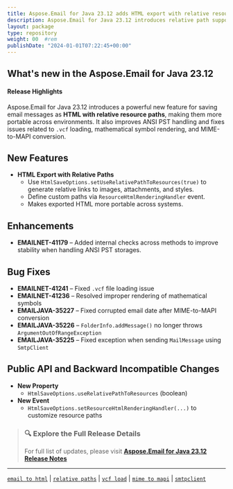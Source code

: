 ```yaml
---
title: Aspose.Email for Java 23.12 adds HTML export with relative resource paths
description: Aspose.Email for Java 23.12 introduces relative path support when exporting emails to HTML and fixes bugs in VCF loading, math symbol rendering, and MIME-to-MAPI conversion.
layout: package
type: repository
weight: 00	#rem
publishDate: "2024-01-01T07:22:45+00:00"
---
```


## What's new in the Aspose.Email for Java 23.12

#### Release Highlights

Aspose.Email for Java 23.12 introduces a powerful new feature for saving email messages as **HTML with relative resource paths**, making them more portable across environments. It also improves ANSI PST handling and fixes issues related to `.vcf` loading, mathematical symbol rendering, and MIME-to-MAPI conversion.

## New Features

- **HTML Export with Relative Paths**
  - Use `HtmlSaveOptions.setUseRelativePathToResources(true)` to generate relative links to images, attachments, and styles.
  - Define custom paths via `ResourceHtmlRenderingHandler` event.
  - Makes exported HTML more portable across systems.

## Enhancements

- **EMAILNET-41179** – Added internal checks across methods to improve stability when handling ANSI PST storages.

## Bug Fixes

- **EMAILNET-41241** – Fixed `.vcf` file loading issue
- **EMAILNET-41236** – Resolved improper rendering of mathematical symbols
- **EMAILJAVA-35227** – Fixed corrupted email date after MIME-to-MAPI conversion
- **EMAILJAVA-35226** – `FolderInfo.addMessage()` no longer throws `ArgumentOutOfRangeException`
- **EMAILJAVA-35225** – Fixed exception when sending `MailMessage` using `SmtpClient`

## Public API and Backward Incompatible Changes

- **New Property**
  - `HtmlSaveOptions.useRelativePathToResources` (boolean)
- **New Event**
  - `HtmlSaveOptions.setResourceHtmlRenderingHandler(...)` to customize resource paths

> ### 🔍 Explore the Full Release Details
>
> For full list of updates, please visit **[Aspose.Email for Java 23.12 Release Notes](https://releases.aspose.com/email/java/release-notes/2023/aspose-email-for-java-23-12-release-notes/)**

---

[`email to html`](https://search.aspose.com/q/email-to-html.html) | [`relative paths`](https://search.aspose.com/q/relative-paths.html) | [`vcf load`](https://search.aspose.com/q/vcf-load.html) | [`mime to mapi`](https://search.aspose.com/q/mime-to-mapi.html) | [`smtpclient`](https://search.aspose.com/q/smtpclient.html)
